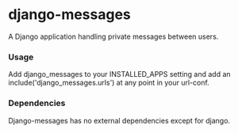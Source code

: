 # django-messages
A Django application handling private messages between users.
<h3>Usage</h3>
Add django_messages to your INSTALLED_APPS setting and add an include('django_messages.urls') at any point in your url-conf.
<h3>Dependencies</h3>
Django-messages has no external dependencies except for django.
